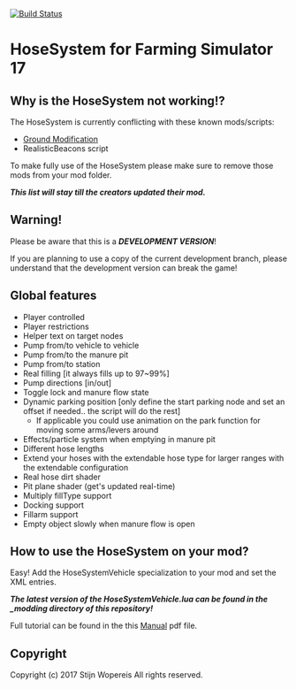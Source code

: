 [![Build Status](https://travis-ci.org/stijnwop/hoseSystem.svg?branch=master)](https://travis-ci.org/stijnwop/hoseSystem)

# HoseSystem for Farming Simulator 17

## Why is the HoseSystem not working!?
The HoseSystem is currently conflicting with these known mods/scripts:
- [Ground Modification](http://farming-simulator.com/mod.php?lang=en&country=gb&mod_id=75812)
- RealisticBeacons script

To make fully use of the HoseSystem please make sure to remove those mods from your mod folder.

***This list will stay till the creators updated their mod.***

## Warning!
Please be aware that this is a ***DEVELOPMENT VERSION***!

If you are planning to use a copy of the current development branch, please understand that the development version can break the game!

## Global features
- Player controlled
- Player restrictions
- Helper text on target nodes
- Pump from/to vehicle to vehicle
- Pump from/to the manure pit
- Pump from/to station
- Real filling [it always fills up to 97~99%]
- Pump directions [in/out]
- Toggle lock and manure flow state
- Dynamic parking position [only define the start parking node and set an offset if needed.. the script will do the rest]
  - If applicable you could use animation on the park function for moving some arms/levers around
- Effects/particle system when emptying in manure pit
- Different hose lengths
- Extend your hoses with the extendable hose type for larger ranges with the extendable configuration
- Real hose dirt shader
- Pit plane shader (get's updated real-time)
- Multiply fillType support
- Docking support
- Fillarm support
- Empty object slowly when manure flow is open

## How to use the HoseSystem on your mod?
Easy! Add the HoseSystemVehicle specialization to your mod and set the XML entries.

***The latest version of the HoseSystemVehicle.lua can be found in the _modding directory of this repository!***

Full tutorial can be found in the this [Manual](https://github.com/stijnwop/hoseSystem/blob/master/_modding/HoseSystemTutorial.pdf) pdf file.

## Copyright
Copyright (c) 2017 Stijn Wopereis
All rights reserved.